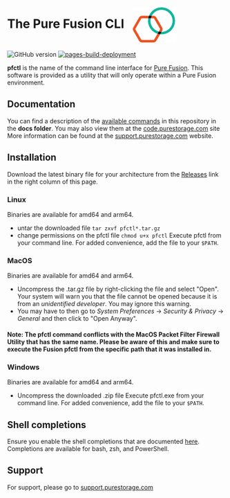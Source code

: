 # The Pure Fusion CLI &nbsp;&nbsp;<img src='images/Pure%20Fusion%20icon%20logo.png' width='100' align='center'>

![GitHub version](https://img.shields.io/github/v/release/PureStorage-OpenConnect/pfctl?color=orange)  [![pages-build-deployment](https://github.com/PureStorage-OpenConnect/pfctl/actions/workflows/pages/pages-build-deployment/badge.svg?branch=main)](https://github.com/PureStorage-OpenConnect/pfctl/actions/workflows/pages/pages-build-deployment)

**pfctl** is the name of the command line interface for [Pure Fusion](https://www.purestorage.com/enable/pure-fusion.html). This software is provided as a utility that will only operate within a Pure Fusion environment.

## Documentation
You can find a description of the [available commands](./docs/pfctl.md) in this repository in the **docs folder**. You may also view them at the [code.purestorage.com](https://code.purestorage.com/pfctl/pfctl) site
More information can be found at the [support.purestorage.com](https://support.purestorage.com/Pure_Fusion) website.

## Installation

Download the latest binary file for your architecture from the [Releases](https://github.com/PureStorage-OpenConnect/pfctl/releases) link in the right column of this page.

### Linux
Binaries are available for amd64 and arm64.

- untar the downloaded file
	`tar zxvf pfctl*.tar.gz`
- change permissions on the pfctl file
	`chmod u+x pfctl`
Execute pfctl from your command line.  For added convenience, add the file to your `$PATH`.

### MacOS
Binaries are available for amd64 and arm64.

- Uncompress the .tar.gz file by right-clicking the file and select "Open".  Your system will warn you that the file cannot be opened because it is from an _unidentified developer_.  You may ignore this warning.
- You may have to then go to _System Preferences_ -> _Security & Privacy_ -> _General_ and then click to "Open Anyway".

#### Note: The pfctl command conflicts with the MacOS Packet Filter Firewall Utility that has the same name. Please be aware of this and make sure to execute the Fusion pfctl from the specific path that it was installed in.

### Windows
Binaries are available for amd64 and arm64.

- Uncompress the downloaded .zip file
Execute pfctl.exe from your command line.  For added convenience, add the file to your `$PATH`.

## Shell completions
Ensure you enable the shell completions that are documented [here](https://github.com/PureStorage-OpenConnect/pfctl/blob/main/docs/pfctl_completion.md). Completions are available for bash, zsh, and PowerShell.

## Support
For support, please go to [support.purestorage.com](https://support.purestorage.com)
